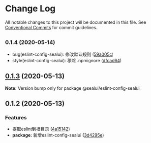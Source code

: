 # Change Log

All notable changes to this project will be documented in this file.
See [Conventional Commits](https://conventionalcommits.org) for commit guidelines.

## <small>0.1.4 (2020-05-14)</small>

* bug(eslint-config-sealui): 修改默认规则 ([59a005c](https://github.com/SealUI/seal-cli/commit/59a005c))
* style(eslint-config-sealui): 移除 .npmignore ([dfcad64](https://github.com/SealUI/seal-cli/commit/dfcad64))





## [0.1.3](https://github.com/SealUI/seal-cli/compare/@sealui/eslint-config-sealui@0.1.2...@sealui/eslint-config-sealui@0.1.3) (2020-05-13)

**Note:** Version bump only for package @sealui/eslint-config-sealui





## 0.1.2 (2020-05-13)


### Features

* 提取eslint到根目录 ([4a15142](https://github.com/SealUI/seal-cli/commit/4a15142323a4522cee132d197cd64e11ef899866))
* **package:** 新增eslint-config-sealui ([3d4295e](https://github.com/SealUI/seal-cli/commit/3d4295e7d7e3042670774253171716295071ac2b))
